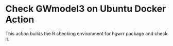 # Check GWmodel3 on Ubuntu Docker Action

This action builds the R checking environment for hgwrr package and check it.
